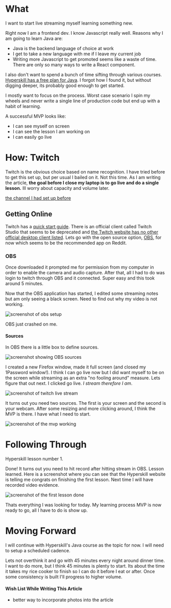 # What
I want to start live streaming myself learning something new.

Right now I am a frontend dev. I know Javascript really well. Reasons why I am going to learn Java are:
- Java is the backend language of choice at work
- I get to take a new language with me if I leave my current job
- Writing more Javascript to get promoted seems like a waste of time. There are only so many ways to write a React component.

I also don't want to spend a bunch of time sifting through various courses. [Hyperskill has a free plan for Java](https://hyperskill.org/study-plan). I forgot how I found it, but without digging deeper, its probably good enough to get started.

I mostly want to focus on the process. Worst case scenario I spin my wheels and never write a single line of production code but end up with a habit of learning.

A successful MVP looks like:
- I can see myself on screen
- I can see the lesson I am working on
- I can easily go live
# How: Twitch
Twitch is the obvious choice based on name recognition. I have tried before to get this set up, but per usual I bailed on it. Not this time. As I am writing the article, **the goal before I close my laptop is to go live and do a single lesson.** Ill worry about capacity and volume later.

[the channel I had set up before](https://www.twitch.tv/bored_frontend_dev)
## Getting Online
Twitch has a [quick start guide](https://help.twitch.tv/s/article/how-do-i-stream-faq?language=en_US). There is an official client called Twitch Studio that seems to be deprecated and [the Twitch website has no other official desktop client listed](https://dashboard.twitch.tv/u/bored_frontend_dev/broadcast). Lets go with the open source option, [OBS](https://obsproject.com/), for now which seems to be the recommended app on Reddit.
### OBS
Once downloaded it prompted me for permission from my computer in order to enable the camera and audio capture. After that, all I had to do was login to twitch through OBS and it connected. Super easy and this took around 5 minutes.

Now that the OBS application has started, I edited some streaming notes but am only seeing a black screen. Need to find out why my video is not working.

![screenshot of obs setup](https://imagedelivery.net/XM0rX8WdEGAqoK0m1yhClg/b55256f4-b343-40a6-ac9d-3a130d6d2700/public)

OBS just crashed on me.
#### Sources
In OBS there is a little box to define sources.

![screenshot showing OBS sources](https://imagedelivery.net/XM0rX8WdEGAqoK0m1yhClg/5fe860ec-0f2d-4785-8f2f-20faf9012b00/public)

I created a new Firefox window, made it full screen (and closed my 1Password window!). I think I can go live now but I did want myself to be on the screen while streaming as an extra "no fooling around" measure. Lets figure that out next. I clicked go live. *I stream therefore I am*.

![screenshot of twitch live stream](https://imagedelivery.net/XM0rX8WdEGAqoK0m1yhClg/91e3c2b7-3ba0-4658-d12c-ac559290bc00/public)

It turns out you need two sources. The first is your screen and the second is your webcam. After some resizing and more clicking around, I think the MVP is there. I have what I need to start.

![screenshot of the mvp working](https://imagedelivery.net/XM0rX8WdEGAqoK0m1yhClg/37b10353-5cc7-41d2-67c0-2338f3d77d00/public)

# Following Through
Hyperskill lesson number 1.

Done! It turns out you need to hit record after hitting stream in OBS. Lesson learned. Here is a screenshot where you can see that the Hyperskill website is telling me congrats on finishing the first lesson. Next time I will have recorded video evidence.

![screenshot of the first lesson done](https://imagedelivery.net/XM0rX8WdEGAqoK0m1yhClg/e7ff7170-2963-4995-6247-34e282ab3200/public)

Thats everything I was looking for today. My learning process MVP is now ready to go, all I have to do is show up.
# Moving Forward
I will continue with Hyperskill's Java course as the topic for now. I will need to setup a scheduled cadence. 

Lets not overthink it and go with 45 minutes every night around dinner time. I want to do more, but I think 45 minutes is plenty to start. Its about the time it takes my rice cooker to finish so I can do it before I eat or after. Once some consistency is built I'll progress to higher volume.
#### Wish List While Writing This Article
- better way to incorporate photos into the article




